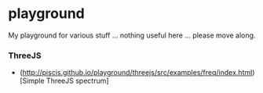 # playground
My playground for various stuff ... nothing useful here ... please move along.

### ThreeJS
  * (http://piscis.github.io/playground/threejs/src/examples/freq/index.html)[Simple ThreeJS spectrum]
